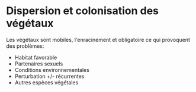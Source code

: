 # Dispersion et colonisation des végétaux

Les végétaux sont mobiles, l'enracinement et obligatoire ce qui provoquent des problèmes:

* Habitat favorable
* Partenaires sexuels
* Conditions environnementales
* Perturbation +/- récurrentes
* Autres espèces végétales


